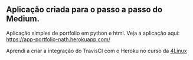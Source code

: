 ## Aplicação criada para o passo a passo do Medium.
Aplicação simples de portfolio em python e html.
Veja a aplicação aqui: https://app-portfolio-nath.herokuapp.com/

Aprendi a criar a integração do TravisCI com o Heroku no curso da [4Linux](https://www.4linux.com.br/curso/devops-gratis)
